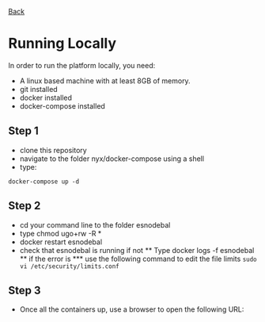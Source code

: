 [Back](README.md)

# Running Locally
In order to run the platform locally, you need:

* A linux based machine with at least 8GB of memory. 
* git installed
* docker installed
* docker-compose installed

## Step 1

* clone this repository
* navigate to the folder nyx/docker-compose using a shell
* type:
```shell
docker-compose up -d 
```

## Step 2

* cd your command line to the folder esnodebal
* type chmod ugo+rw -R *
* docker restart esnodebal
* check that esnodebal is running if not
** Type docker logs -f esnodebal
** if the error is 
*** use the following command to edit the file limits
```sudo vi /etc/security/limits.conf```



## Step 3

* Once all the containers up, use a browser to open the following URL:
